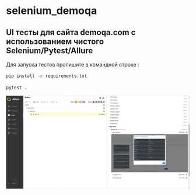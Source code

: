 # selenium_demoqa
UI тесты для сайта demoqa.com с использованием чистого Selenium/Pytest/Allure
---

Для запуска тестов пропишите в командной строке :

    pip install -r requirements.txt
                  
    pytest .
                  
![Альтернативный текст](https://github.com/andrechizh8/selenium_demoqa/blob/main/readme%20files/1.png)
